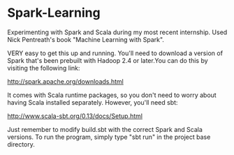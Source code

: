 # Spark-Learning
Experimenting with Spark and Scala during my most recent internship. Used Nick Pentreath's book "Machine Learning with Spark".

VERY easy to get this up and running. 
You'll need to download a version of Spark that's been prebuilt with Hadoop 2.4 or later.You can do this by visiting the following link:

http://spark.apache.org/downloads.html

It comes with Scala runtime packages, so you don't need to worry about having Scala installed separately. However, you'll need sbt:

http://www.scala-sbt.org/0.13/docs/Setup.html

Just remember to modify build.sbt with the correct Spark and Scala versions. To run the program, simply type "sbt run" in the project base directory.




